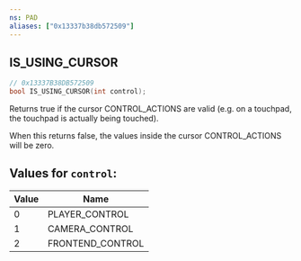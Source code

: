 ```yaml
---
ns: PAD
aliases: ["0x13337b38db572509"]
---
```

## IS_USING_CURSOR

```c
// 0x13337B38DB572509
bool IS_USING_CURSOR(int control);
```

Returns true if the cursor CONTROL_ACTIONS are valid (e.g. on a touchpad, the touchpad is actually being touched).

When this returns false, the values inside the cursor CONTROL_ACTIONS will be zero.

## Values for `control`:
| Value | Name |
| --- | --- |
| 0 | PLAYER_CONTROL |
| 1 | CAMERA_CONTROL |
| 2 | FRONTEND_CONTROL |

